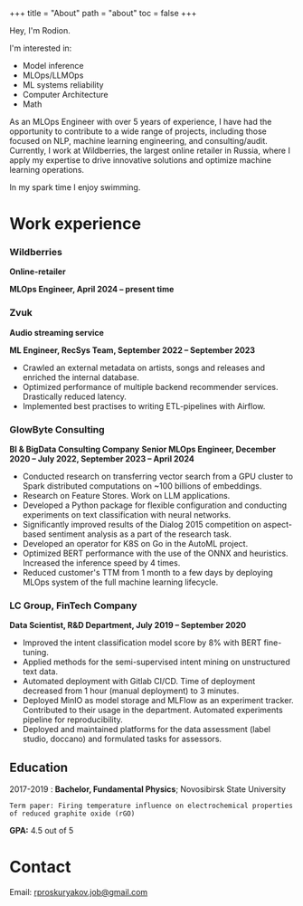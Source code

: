 +++
title = "About"
path = "about"
toc = false
+++

Hey, I'm Rodion.

I'm interested in:
- Model inference
- MLOps/LLMOps
- ML systems reliability
- Computer Architecture
- Math

As an MLOps Engineer with over 5 years of experience,
I have had the opportunity to contribute to a wide range of projects,
including those focused on NLP, machine learning engineering, and consulting/audit.
Currently, I work at Wildberries, the largest online retailer in Russia,
where I apply my expertise to drive innovative solutions 
and optimize machine learning operations.

In my spark time I enjoy swimming.

# Work experience

### Wildberries

**Online-retailer**

**MLOps Engineer, April 2024 – present time**

### Zvuk

**Audio streaming service**

**ML Engineer, RecSys Team, September 2022 – September 2023**

* Crawled an external metadata on artists, songs and releases and enriched the internal database. 
* Optimized performance of multiple backend recommender services. Drastically reduced latency.
* Implemented best practises to writing ETL-pipelines with Airflow.


### GlowByte Consulting
**BI & BigData Consulting Company**
**Senior MLOps Engineer, December 2020 – July 2022, September 2023 – April 2024**

* Conducted research on transferring vector search from a GPU cluster to Spark distributed computations on ~100 billions of embeddings. 
* Research on Feature Stores. Work on LLM applications.
* Developed a Python package for flexible configuration and conducting experiments on text classification with neural networks.
* Significantly improved results of the Dialog 2015 competition on aspect-based sentiment analysis as a part of the research task.
* Developed an operator for K8S on Go in the AutoML project.
* Optimized BERT performance with the use of the ONNX and heuristics. Increased the inference speed by 4
times.
* Reduced customer's TTM from 1 month to a few days by deploying MLOps system of the full machine learning lifecycle.


### LC Group, FinTech Company
**Data Scientist, R&D Department, July 2019 – September 2020**

* Improved the intent classification model score by 8\% with BERT fine-tuning.
* Applied methods for the semi-supervised intent mining on unstructured text data.
* Automated deployment with Gitlab CI/CD. Time of deployment decreased from 1 hour (manual deployment)
to 3 minutes.
* Deployed MinIO as model storage and MLFlow as an experiment tracker. Contributed to their usage in the department. Automated experiments pipeline for reproducibility.
* Deployed and maintained platforms for the data assessment (label studio, doccano) and formulated tasks for assessors.

## Education

2017-2019 
:   **Bachelor, Fundamental Physics**; Novosibirsk State University

    Term paper: Firing temperature influence on electrochemical properties of reduced graphite oxide (rGO)

**GPA:** 4.5 out of 5

# Contact

Email: rproskuryakov.job@gmail.com

